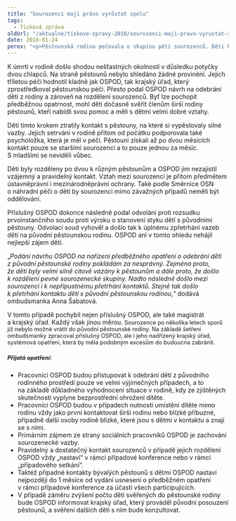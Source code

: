 ```yaml
---
title: "Sourozenci mají právo vyrůstat spolu"
tags:
  - Tisková zpráva
oldUrl: "/aktualne/tiskove-zpravy-2018/sourozenci-maji-pravo-vyrustat-spolu"
date: 2018-01-24
perex: "<p>Pěstounská rodina pečovala o skupinu pěti sourozenců. Děti byly v rodině tři roky. Měly velmi silné vazby na pěstouny i širší rodinu. Dle zpráv orgánu sociálně-právní ochrany dětí (OSPOD) fungovala péče bez jakýchkoli problémů. V rodině bohužel došlo k tragickému úmrtí nejstaršího ze sourozenců. Následně byli sourozenci na základně předběžného opatření z rodiny odňati a rozděleni. Děti ztratily kontakt s pěstouny i mezi sebou navzájem. Z šetření ombudsmanky vyplynulo, že tak závažný zásah do rodinného života dětí nebyl nezbytný. Shledala v práci OSPOD sérii závažných pochybení. </p>"
---
```


<!-- imported from the old website -->

<p>K úmrtí v rodině došlo shodou nešťastných okolností v důsledku potyčky dvou chlapců. Na straně pěstounů nebylo shledáno žádné provinění. Jejich tříletou péči hodnotil kladně jak OSPOD, tak krajský úřad, který zprostředkoval pěstounskou péči. Přesto podal OSPOD návrh na odebrání dětí z rodiny a zároveň na rozdělení sourozenců. Byť lze pochopit předběžnou opatrnost, mohl děti dočasně svěřit členům širší rodiny pěstounů, kteří nabídli svou pomoc a měli s dětmi velmi dobré vztahy. </p> <p>Děti tímto krokem ztratily kontakt s pěstouny, na které si vypěstovaly silné vazby. Jejich setrvání v rodině přitom od počátku podporovala také psycholožka, která je měl v péči. Pěstouni získali až po dvou měsících kontakt pouze se staršími sourozenci a to pouze jednou za měsíc. S mladšími se neviděli vůbec. </p> <p>Děti byly rozděleny po dvou k různým pěstounům a OSPOD jim nezajistil vzájemný a pravidelný kontakt. Vztah mezi sourozenci je přitom předmětem ústavněprávní i mezinárodněprávní ochrany. Také podle Směrnice OSN o náhradní péči o děti by sourozenci mimo závažných případů neměli být oddělováni. </p> <p>Příslušný OSPOD dokonce následně podal odvolání proti rozsudku prvoinstančního soudu proti výroku o stanovení styku dětí s původními pěstouny. Odvolací soud vyhověl a došlo tak k úplnému zpřetrhání vazeb dětí na původní pěstounskou rodinu. OSPOD ani v tomto ohledu nehájil nejlepší zájem dětí. </p> <p>„<i>Podání návrhu OSPOD na nařízení předběžného opatření o odebrání dětí z původní pěstounské rodiny pokládám za nesprávný. Zejména proto, že děti byly velmi silně citově vázány k pěstounům a dále proto, že došlo k rozdělení pevné sourozenecké skupiny. Nadto následně došlo mezi sourozenci i k nepřípustnému přetrhání kontaktů. Stejně tak došlo k přetrhání kontaktu dětí s původní pěstounskou rodinou,</i>“ dodává ombudsmanka Anna Šabatová. </p> <p>V tomto případě pochybil nejen příslušný OSPOD, ale také magistrát a krajský úřad. Každý však jinou měrou. <span style="font-size: 12.8px;">Sourozence po několika letech sporů již nebylo možné vrátit do původní pěstounské rodiny. Na základě šetření ombudsmanky zpracoval příslušný OSPOD, ale i jeho nadřízený krajský úřad, systémová opatření, která by měla podobným excesům do budoucna zabránit.</span></p> <h5><span style="font-size: 12.8px;">Přijatá opatření:</span></h5> <p></p><ul><li>Pracovníci OSPOD budou přistupovat k odebrání dětí z původního rodinného prostředí pouze ve velmi výjimečných případech, a to na základě důkladného vyhodnocení situace v rodině, kdy ze zjištěných skutečností vyplyne bezprostřední ohrožení dítěte.</li><li>Pracovníci OSPOD budou v případech nutnosti umístění dítěte mimo rodinu vždy jako první kontaktovat širší rodinu nebo blízké příbuzné, případně další osoby rodině blízké, které jsou s dětmi v kontaktu a znají se s nimi.</li><li>Primárním zájmem ze strany sociálních pracovníků OSPOD je zachování sourozenecké vazby.</li><li>Pravidelný a dostatečný kontakt sourozenců v případě jejich rozdělení OSPOD vždy „nastaví“ v rámci případové konference nebo v rámci „případového setkání“.</li><li>Taktéž případné kontakty bývalých pěstounů s dětmi OSPOD nastaví nejpozději do 1 měsíce od vydání usnesení o předběžném opatření v rámci případové konference za účasti všech participujících.</li><li>V případě záměru zvýšení počtu dětí svěřených do pěstounské rodiny bude OSPOD informovat krajský úřad, který prováděl původní posouzení pěstounů, a svěření dalších dětí s ním bude konzultovat.</li></ul><p></p>

